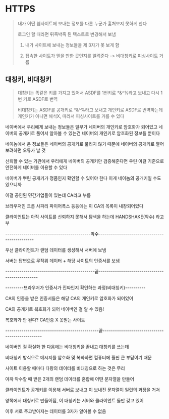 # HTTPS

> 내가 어떤 웹사이트에 보내는 정보를 다른 누군가 훔쳐보지 못하게 한다
> 
> 로그인 할 때라면 뒤죽박죽 된 텍스트로 변경해서 보냄
> 
> 1. 내가 사이트에 보내는 정보들을 제 3자가 못 보게 함
> 
> 2. 접속한 사이트가 믿을 만한 곳인지를 알려준다 -> 비대칭키로 피싱사이트 거름

## 대칭키, 비대칭키

> 대칭키는 똑같은 키를 가지고 있어서 ASDF를 1번키로 *&^%라고 보내고 다시 1번 키로 ASDF로 번역
> 
> 비대칭키는 ASDF를 공개키로 *&^%라고 보내고 개인키로 ASDF로 번역하는데 개인키가 아니면 해석X, 따라서 피싱사이트를 거를 수 있다



네이버에서 우리에게 보내는 정보들은 일부가 네이버의 개인키로 암호화가 되어있고 네이버의 공개키로 풀어서 알아볼 수 있는건 네이버의 개인키로 암호화된 정보들 뿐이다

네이놈에서 온 정보들은 네이버의 공개키로 풀리지 않기 때문에 네이버의 공개키로 열어보려하면 오류가 날 것

신뢰할 수 있는 기관에서 우리에게 네이버의 공개키만 검증해준다면 우린 이걸 기준으로 안전하게 네이버를 이용할 수 있다

네이버가 뿌린 공개키가 정품인지 확인할 수 있어야 한다 이게 네이놈의 공개키일 수도 있으니까

이걸 공인된 민간기업들이 있는데 CA라고 부름

브라우저인 크롬 사파리 파이어폭스 등등에는 이 CA의 목록이 내장되어있다

클라이언트는 아직 사이트를 신뢰하지 못해서 탐색을 하는데 HANDSHAKE(악수) 라고 부

------------------------------------------악수----------------------------------------------

우선 클라이언트가 랜덤 데이터를 생성해서 서버에 보냄

서버는 답변으로 무작위 데이터 + 해당 사이트의 인증서를 보냄

--------------------------------------------끝------------------------------------------------

---------브라우저가 인증서가 진짜인지 확인하는 과정(비대칭키)----------

CA의 인증을 받은 인증서들은 해당 CA의 개인키로 암호화가 되어있어

CA의 공개키로 복호화가 되어 네이버인 걸 알 수 있음!

복호화가 안 된다? CA인증 X 못믿는 사이트

----------------------------------------------끝------------------------------------------------

네이버인 걸 확실화 한 다음에는 비대칭키을 끝내고 대칭키를 쓰는데

비대칭키 방식으로 메시지를 암호화 및 복화하면 컴퓨터에 훨씬 큰 부담이기 때문

사이트 이용할 때마다 다량의 데이터를 비대칭으로 하는 것은 무리

아까 악수할 때 받은 2개의 랜덤 데이터를 혼합해 어떤 문자열을 만들어

클라이언트가 공개키를 이용해 서버로 보내고 이 보내진 문자열이 일련의 과정을 거쳐

양쪽에서 대칭키로 만들어짐, 이 대칭키는 서버와 클라이언트 둘만 갖고 있어

이후 서로 주고받아지는 데이터를 3자가 알아볼 수 없음
